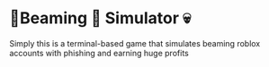 # 👑Beaming 🍪 Simulator 💀
Simply this is a terminal-based game that simulates beaming roblox accounts with phishing and earning huge profits
